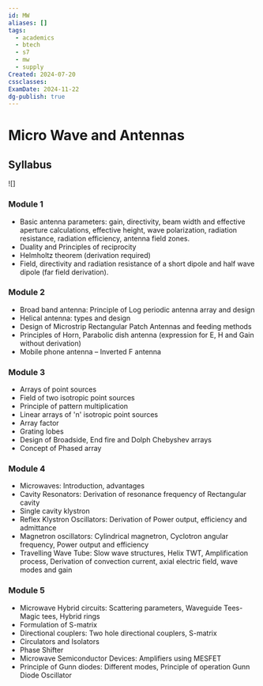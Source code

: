```yaml
---
id: MW
aliases: []
tags:
  - academics
  - btech
  - s7
  - mw
  - supply
Created: 2024-07-20
cssclasses:
ExamDate: 2024-11-22
dg-publish: true
---
```

# Micro Wave and Antennas

## Syllabus 

![]

### Module 1

- Basic antenna parameters: gain, directivity, beam width and effective aperture calculations, effective height, wave polarization, radiation resistance, radiation efficiency, antenna field zones.
- Duality and Principles of reciprocity
- Helmholtz theorem (derivation required)
- Field, directivity and radiation resistance of a short dipole and half wave dipole (far field derivation).

### Module 2

- Broad band antenna: Principle of Log periodic antenna array and design
- Helical antenna: types and design
- Design of Microstrip Rectangular Patch Antennas and feeding methods
- Principles of Horn, Parabolic dish antenna (expression for E, H and Gain without derivation)
- Mobile phone antenna – Inverted F antenna

### Module 3

- Arrays of point sources
- Field of two isotropic point sources
- Principle of pattern multiplication
- Linear arrays of 'n' isotropic point sources
- Array factor
- Grating lobes
- Design of Broadside, End fire and Dolph Chebyshev arrays
- Concept of Phased array

### Module 4

- Microwaves: Introduction, advantages
- Cavity Resonators: Derivation of resonance frequency of Rectangular cavity
- Single cavity klystron
- Reflex Klystron Oscillators: Derivation of Power output, efficiency and admittance
- Magnetron oscillators: Cylindrical magnetron, Cyclotron angular frequency, Power output and efficiency
- Travelling Wave Tube: Slow wave structures, Helix TWT, Amplification process, Derivation of convection current, axial electric field, wave modes and gain

### Module 5

- Microwave Hybrid circuits: Scattering parameters, Waveguide Tees- Magic tees, Hybrid rings
- Formulation of S-matrix
- Directional couplers: Two hole directional couplers, S-matrix
- Circulators and Isolators
- Phase Shifter
- Microwave Semiconductor Devices: Amplifiers using MESFET
- Principle of Gunn diodes: Different modes, Principle of operation Gunn Diode Oscillator